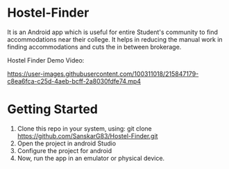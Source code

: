 # Hostel-Finder
It is an Android app which is useful for entire Student's community to find accommodations near their college. It helps in reducing the manual work in finding accommodations and cuts the in between brokerage.

Hostel Finder Demo Video:

https://user-images.githubusercontent.com/100311018/215847179-c8ea6fca-c25d-4aeb-bcff-2a8030fdfe74.mp4

# Getting Started
1. Clone this repo in your system, using:
   git clone https://github.com/SanskarG83/Hostel-Finder.git
2. Open the project in android Studio 
3. Configure the project for android 
4. Now, run the app in an emulator or physical device.   
